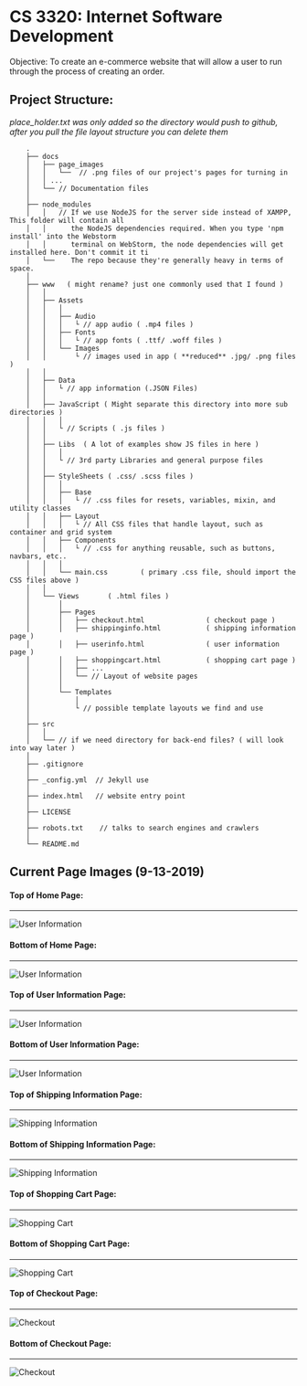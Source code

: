# CS 3320: Internet Software Development
Objective: To create an e-commerce website that will allow a user to run
through the process of creating an order.

## Project Structure: 
*place_holder.txt was only added so the directory would push to github,
after you pull the file layout structure you can delete them*
    
        .
        ├── docs 
        │   ├── page_images 
        │   │   └──  // .png files of our project's pages for turning in 
        │   │ ...
        │   └── // Documentation files
        │
        ├── node_modules
        │   │   // If we use NodeJS for the server side instead of XAMPP, This folder will contain all         
        │   │      the NodeJS dependencies required. When you type 'npm install' into the Webstorm   
        │   │      terminal on WebStorm, the node dependencies will get installed here. Don't commit it ti  
        │   └──    The repo because they're generally heavy in terms of space.     
        │   
        ├── www   ( might rename? just one commonly used that I found )
        │   │
        │   ├── Assets
        │   │   │
        │   │   ├── Audio
        │   │   │   └ // app audio ( .mp4 files )
        │   │   ├── Fonts     
        │   │   │   └ // app fonts ( .ttf/ .woff files )
        │   │   └── Images
        │   │       └ // images used in app ( **reduced** .jpg/ .png files )
        │   │   
        │   ├── Data  
        │   │   └ // app information (.JSON Files) 
        │   │
        │   ├── JavaScript ( Might separate this directory into more sub directories ) 
        │   │   │ 
        │   │   └ // Scripts ( .js files )
        │   │   
        │   ├── Libs  ( A lot of examples show JS files in here )
        │   │   │
        │   │   └ // 3rd party Libraries and general purpose files
        │   │
        │   ├── StyleSheets ( .css/ .scss files )
        │   │   │   
        │   │   ├── Base  
        │   │   │   └ // .css files for resets, variables, mixin, and utility classes      
        │   │   ├── Layout
        │   │   │   └ // All CSS files that handle layout, such as container and grid system
        │   │   ├── Components  
        │   │   │   └ // .css for anything reusable, such as buttons, navbars, etc..  
        │   │   │        
        │   │   └── main.css        ( primary .css file, should import the CSS files above )
        │   │     
        │   └── Views       ( .html files )
        │       │
        │       ├── Pages       
        │       │   ├── checkout.html               ( checkout page )
        │       │   ├── shippinginfo.html           ( shipping information page )
        │       │   ├── userinfo.html               ( user information page )
        │       │   ├── shoppingcart.html           ( shopping cart page )
        │       │   ├── ...
        │       │   └── // Layout of website pages
        │       │   
        │       └── Templates 
        │           │
        │           └ // possible template layouts we find and use 
        │
        ├── src
        │   │
        │   └── // if we need directory for back-end files? ( will look into way later )
        │
        ├── .gitignore
        │
        ├── _config.yml  // Jekyll use 
        │
        ├── index.html   // website entry point                
        │
        ├── LICENSE 
        │
        ├── robots.txt    // talks to search engines and crawlers
        │
        └── README.md
         
## Current Page Images (9-13-2019)
#### Top of Home Page:
------
![User Information](https://github.com/georgeotj/InternetSoftwareDev3320/blob/master/docs/page_images/main-page-top.PNG) 
#### Bottom of Home Page:
------
![User Information](https://github.com/georgeotj/InternetSoftwareDev3320/blob/master/docs/page_images/main-page-bottom.PNG) 


#### Top of User Information Page:
------
![User Information](https://github.com/georgeotj/InternetSoftwareDev3320/blob/master/docs/page_images/user-information-top.PNG) 
#### Bottom of User Information Page:
------
![User Information](https://github.com/georgeotj/InternetSoftwareDev3320/blob/master/docs/page_images/user-information-bottom.PNG) 


#### Top of Shipping Information Page:
------
![Shipping Information](https://github.com/georgeotj/InternetSoftwareDev3320/blob/master/docs/page_images/shipping-information-top.PNG) 
#### Bottom of Shipping Information Page:
------
![Shipping Information](https://github.com/georgeotj/InternetSoftwareDev3320/blob/master/docs/page_images/shipping-information-bottom.PNG) 

#### Top of Shopping Cart Page:
------
![Shopping Cart](https://github.com/georgeotj/InternetSoftwareDev3320/blob/master/docs/page_images/shopping-cart-top.PNG) 

#### Bottom of Shopping Cart Page:
------
![Shopping Cart](https://github.com/georgeotj/InternetSoftwareDev3320/blob/master/docs/page_images/shopping-cart-bottom.PNG) 


#### Top of Checkout Page:
------
![Checkout](https://github.com/georgeotj/InternetSoftwareDev3320/blob/master/docs/page_images/checkout-top.PNG) 
#### Bottom of Checkout Page:
------
![Checkout](https://github.com/georgeotj/InternetSoftwareDev3320/blob/master/docs/page_images/checkout-bottom.PNG) 



